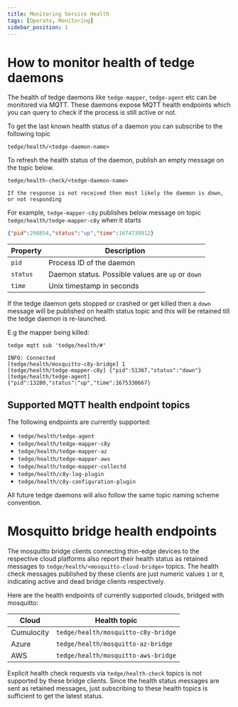 ```yaml
---
title: Monitoring Service Health
tags: [Operate, Monitoring]
sidebar_position: 1
---
```


# How to monitor health of tedge daemons

The health of tedge daemons like `tedge-mapper`, `tedge-agent` etc can be monitored via MQTT.
These daemons expose MQTT health endpoints which you can query to check if the process is still active or not.

To get the last known health status of a daemon you can subscribe to the following topic

```
tedge/health/<tedge-daemon-name>
```

To refresh the health status of the daemon, publish an empty message on the topic below.

```
tedge/health-check/<tedge-daemon-name>
```

```admonish
If the response is not received then most likely the daemon is down, or not responding
```


For example, `tedge-mapper-c8y` publishes below message on topic `tedge/health/tedge-mapper-c8y` when it starts

```json
{"pid":290854,"status":"up","time":1674739912}
```

|Property|Description|
|--------|-----------|
|`pid`|Process ID of the daemon|
|`status`|Daemon status. Possible values are `up` or `down`|
|`time`|Unix timestamp in seconds|

If the tedge daemon gets stopped or crashed or get killed then a `down` message will be published on health status topic
and this will be retained till the tedge daemon is re-launched.

E.g the mapper being killed:

```
tedge mqtt sub 'tedge/health/#'

INFO: Connected
[tedge/health/mosquitto-c8y-bridge] 1
[tedge/health/tedge-mapper-c8y] {"pid":51367,"status":"down"}
[tedge/health/tedge-agent] {"pid":13280,"status":"up","time":1675330667}

```
## Supported MQTT health endpoint topics

The following endpoints are currently supported:

* `tedge/health/tedge-agent`
* `tedge/health/tedge-mapper-c8y`
* `tedge/health/tedge-mapper-az`
* `tedge/health/tedge-mapper-aws`
* `tedge/health/tedge-mapper-collectd`
* `tedge/health/c8y-log-plugin`
* `tedge/health/c8y-configuration-plugin`

All future tedge daemons will also follow the same topic naming scheme convention.

# Mosquitto bridge health endpoints

The mosquitto bridge clients connecting thin-edge devices to the respective cloud platforms also report their health status as retained messages to `tedge/health/<mosquitto-cloud-bridge>` topics.
The health check messages published by these clients are just numeric values `1` or `0`, indicating active and dead bridge clients respectively.

Here are the health endpoints of currently supported clouds, bridged with mosquitto:

| Cloud      | Health topic                        |
| ---------- | ----------------------------------- |
| Cumulocity | `tedge/health/mosquitto-c8y-bridge` |
| Azure      | `tedge/health/mosquitto-az-bridge`  |
| AWS        | `tedge/health/mosquitto-aws-bridge` |

Explicit health check requests via `tedge/health-check` topics is not supported by these bridge clients.
Since the health status messages are sent as retained messages, just subscribing to these health topics is sufficient to get the latest status.
